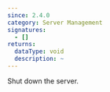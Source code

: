 ```yaml
---
since: 2.4.0
category: Server Management
signatures:
  - []
returns:
  dataType: void
  description: ~
---
```


Shut down the server.

